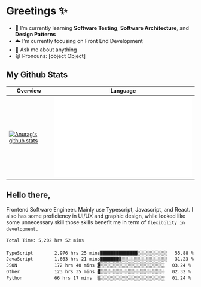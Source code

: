 # Greetings ✨

- 🌱 I’m currently learning **Software Testing**, **Software Architecture**, and **Design Patterns**
- ☁️ I’m currently focusing on Front End Development
- 💬 Ask me about anything
- 😄 Pronouns: [object Object]

## My Github Stats

| Overview | Language |
| --- | --- |
|[![Anurag's github stats](https://github-readme-stats.vercel.app/api?username=abui-am&count_private=true)](https://github.com/anuraghazra/github-readme-stats)|![Language](https://raw.githubusercontent.com/abui-am/stats/c6455f656dfce7acd3951e5ec5b25d72af0b2ee3/generated/languages.svg)|

## Hello there, 
Frontend Software Engineer. 
Mainly use Typescript, Javascript, and React. I also has some proficiency in UI/UX and graphic design, while looked like some unnecessary skill those skills benefit me in term of `flexibility in development.`


<!--START_SECTION:waka-->

```txt
Total Time: 5,202 hrs 52 mins

TypeScript        2,976 hrs 25 mins██████████████░░░░░░░░░░░   55.88 %
JavaScript        1,663 hrs 21 mins███████▓░░░░░░░░░░░░░░░░░   31.23 %
JSON              172 hrs 40 mins ▓░░░░░░░░░░░░░░░░░░░░░░░░   03.24 %
Other             123 hrs 35 mins ▓░░░░░░░░░░░░░░░░░░░░░░░░   02.32 %
Python            66 hrs 17 mins  ▒░░░░░░░░░░░░░░░░░░░░░░░░   01.24 %
```

<!--END_SECTION:waka-->
